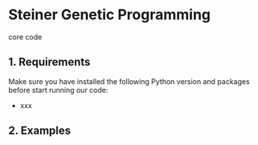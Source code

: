 # Steiner Genetic Programming
core code
## 1. Requirements
Make sure you have installed the following Python version and packages before start running our code:
* xxx
## 2. Examples
